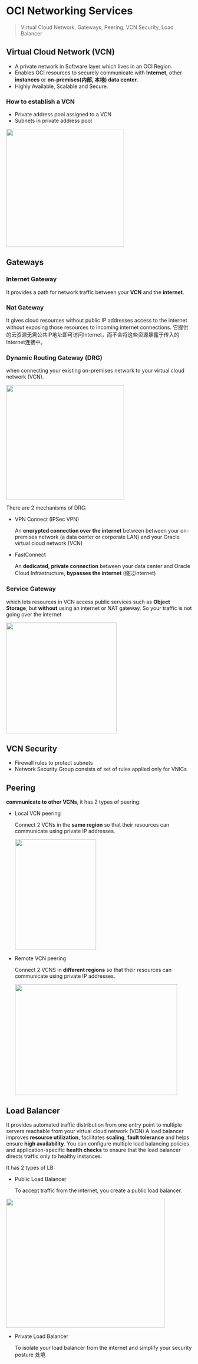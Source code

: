 
# OCI Networking Services


> Virtual Cloud Network, Gateways, Peering, VCN Security, Load Balancer

## Virtual Cloud Network (VCN)

- A private network in Software layer which lives in an OCI Region.
- Enables OCI resources to securely communicate with **Internet**, other **instances** or **on-premises(内部, 本地) data center**.
- Highly Available, Scalable and Secure.

### How to establish a VCN

- Private address pool assigned to a VCN
- Subnets in private address pool

<img src="https://imgur.com/pZME7IM.png" width="320" height="320">

## Gateways

### Internet Gateway 

It provides a path for network traffic between your **VCN** and the **internet**.

### Nat Gateway

It gives cloud resources without public IP addresses access to the internet without exposing those resources to incoming internet connections.
它提供的云资源无需公共IP地址即可访问Internet，而不会将这些资源暴露于传入的Internet连接中。

### Dynamic Routing Gateway (DRG)

when connecting your existing on-premises network to your virtual cloud network (VCN).

<img src="https://imgur.com/6B9z5Nl.png" width="320" height="310">

There are 2 mechanisms of DRG:
- VPN Connect (IPSec VPN)

  An **encrypted connection over the internet** between between your on-premises network (a data center or corporate LAN) and your Oracle virtual cloud network (VCN)

- FastConnect

  An **dedicated, private connection** between your data center and Oracle Cloud Infrastructure, **bypasses the internet** (绕过internet)

### Service Gateway

which lets resources in VCN  access public services such as **Object  Storage**, but **without** using  an internet or NAT gateway. So your traffic is not going over the internet

<img src="https://imgur.com/PBSsDP7.png" width="300" height="300">

## VCN Security

- Firewall rules to protect subnets
- Network Security Group consists of set of rules applied only for VNICs

## Peering
**communicate to other VCNs**, it has 2 types of peering:

- Local VCN peering

  Connect 2 VCNs in the **same region** so that their resources can communicate using private IP addresses.
  
  <img src="https://imgur.com/t4tCxes.png" width="220" height="300">

- Remote VCN peering

  Connect 2 VCNS in **different regions** so that their resources can communicate using private IP addresses.
  
  <img src="https://imgur.com/FToNNM8.png" width="440" height="300">

## Load Balancer
It provides automated traffic distribution from one entry point to multiple servers reachable from your virtual cloud network (VCN)
A load balancer improves **resource utilization**, facilitates **scaling**, **fault tolerance** and helps ensure **high availability**. 
You can configure multiple load balancing policies and application-specific **health checks** to ensure that the load balancer directs traffic only to healthy instances.

It has 2 types of LB:

- Public Load Balancer

  To accept traffic from the internet, you create a public load balancer.
<img src="https://imgur.com/hIQJLW5.png" width="430" height="350">

- Private Load Balancer
 
   To isolate your load balancer from the internet and simplify your security posture 处境












<!--stackedit_data:
eyJoaXN0b3J5IjpbLTExNzk0OTAxOTEsLTQ4NDc0NDQyMSwzNj
kyMTQ0MCwtNTcxNjcyNTk3LC03NDI4ODk4NTMsNDA4MjYwMzAz
LDE2MjQ3MDcwMTQsMTQyMjg5NzA1MiwtNzA1NjYyMTgwLC04MD
c4NTEwOTUsLTkzMjM4MjQ1NSwxNTI1MzIzNjUzLDExMjQ4Mjgy
NjAsNDMwNDg1NjkxXX0=
-->

